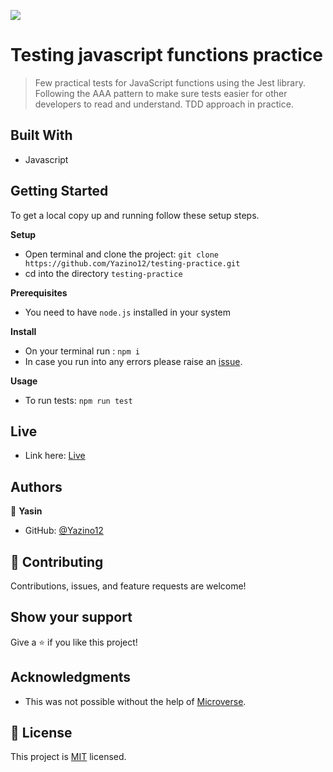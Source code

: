 ![](https://img.shields.io/badge/Microverse-blueviolet)

# Testing javascript functions practice

> Few practical tests for JavaScript functions using the Jest library. 
> Following the AAA pattern to make sure tests easier for other developers to read and understand. TDD approach in practice.

## Built With

- Javascript

## Getting Started

To get a local copy up and running follow these setup steps.

**Setup**

- Open terminal and clone the project: `git clone https://github.com/Yazino12/testing-practice.git`
- cd into the directory `testing-practice`

**Prerequisites**

- You need to have `node.js` installed in your system

**Install**

- On your terminal run : `npm i`
- In case you run into any errors please raise an [issue](https://github.com/Yazino12/testing-practice/issues).

**Usage**

- To run tests: `npm run test`

## Live

- Link here: [Live](https://yazino12.github.io/testing-practice/)

## Authors

👤 **Yasin**

- GitHub: [@Yazino12](https://github.com/Yazino12)

## 🤝 Contributing

Contributions, issues, and feature requests are welcome!

## Show your support

Give a ⭐️ if you like this project!

## Acknowledgments

- This was not possible without the help of [Microverse](https://github.com/microverseinc/curriculum-transversal-skills/blob/main/documentation/hello_microverse_project.md).

## 📝 License

This project is [MIT](./MIT.md) licensed.
